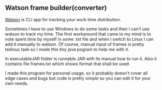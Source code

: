 ## Watson frame builder(converter)


[Watson](https://github.com/TailorDev/Watson) is CLI app for tracking your work time distribution.

Sometimes I have to use Windows to do some tasks and then I can't use watson to track my time.
The first workaround that came to my mind is to note spent time by myself in some .txt file and when I switch to Linux I can add it manually to watson.
Of course, manual input of frames is pretty tedious task so I made this tiny java pogram to help me with it. 

In executableJAR folder is runnable JAR with its manual how to run it. Also it contains file frames.txt which shows format that shall be used.

I made this program for personal usage, so it probably doesn't cover all edge cases and bugs but code is pretty simple so you can edit it for your own needs.
